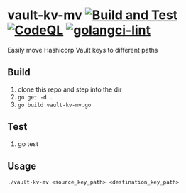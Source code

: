 # vault-kv-mv [![Build and Test](https://github.com/xbglowx/vault-kv-mv/actions/workflows/build-test.yaml/badge.svg)](https://github.com/xbglowx/vault-kv-mv/actions/workflows/build-test.yaml) [![CodeQL](https://github.com/xbglowx/vault-kv-mv/actions/workflows/codeql-analysis.yml/badge.svg)](https://github.com/xbglowx/vault-kv-mv/actions/workflows/codeql-analysis.yml) [![golangci-lint](https://github.com/xbglowx/vault-kv-mv/actions/workflows/golangci-lint.yml/badge.svg)](https://github.com/xbglowx/vault-kv-mv/actions/workflows/golangci-lint.yml)
Easily move Hashicorp Vault keys to different paths

## Build
1. clone this repo and step into the dir
1. `go get -d .`
1. `go build vault-kv-mv.go`

## Test
1. go test

## Usage
`./vault-kv-mv <source_key_path> <destination_key_path>`
